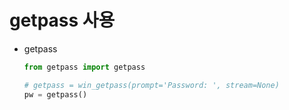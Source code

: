 # getpass 사용

* getpass

  ```python
  from getpass import getpass
  
  # getpass = win_getpass(prompt='Password: ', stream=None)
  pw = getpass()
  ```

  

